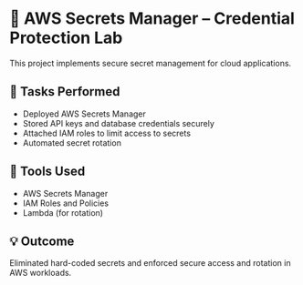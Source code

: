 # 🔐 AWS Secrets Manager – Credential Protection Lab

This project implements secure secret management for cloud applications.

## 🧪 Tasks Performed
- Deployed AWS Secrets Manager
- Stored API keys and database credentials securely
- Attached IAM roles to limit access to secrets
- Automated secret rotation

## 🔧 Tools Used
- AWS Secrets Manager
- IAM Roles and Policies
- Lambda (for rotation)

## 💡 Outcome
Eliminated hard-coded secrets and enforced secure access and rotation in AWS workloads.
